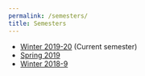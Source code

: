 ```yaml
---
permalink: /semesters/
title: Semesters
---
```


- [Winter 2019-20](/cs236781/) (Current semester)
- [Spring 2019](/cs236781/semesters/sp19)
- [Winter 2018-9](/cs236781/semesters/w1819)

